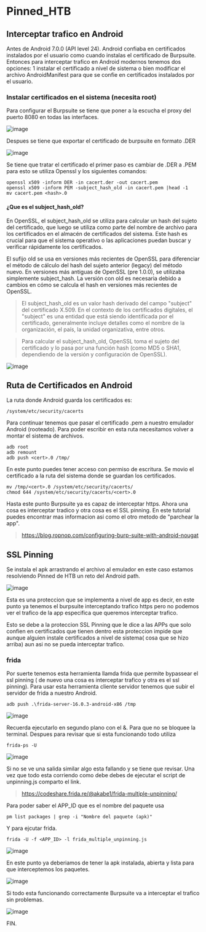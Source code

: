 # Pinned_HTB

## Interceptar trafico en Android

Antes de Android 7.0.0 (API level 24). Android confiaba en certificados instalados por el usuario como cuando instalas el certificado de Burpsuite. Entonces para interceptar trafico en Android modernos tenemos dos opciones: 1 instalar el certificado a nivel de sistema o bien modificar el archivo AndroidManifest para que se confie en certificados instalados por el usuario.

### Instalar certificados en el sistema (necesita root)

Para configurar el Burpsuite se tiene que poner a la escucha el proxy del puerto 8080 en todas las interfaces.


![image](https://github.com/gecr07/Pinned_HTB/assets/63270579/733807f0-e4aa-44f0-99ee-38f5ffb8ed94)


Despues se tiene que exportar el certificado de burpsuite en formato .DER


![image](https://github.com/gecr07/Pinned_HTB/assets/63270579/235a7756-a40b-411c-ad5f-e1e9d5d83c14)


Se tiene que tratar el certificado el primer paso es cambiar de .DER a .PEM para esto se utiliza Openssl y los siguientes comandos:

```
openssl x509 -inform DER -in cacert.der -out cacert.pem
openssl x509 -inform PEM -subject_hash_old -in cacert.pem |head -1
mv cacert.pem <hash>.0
```

#### ¿Que es el subject_hash_old?

En OpenSSL, el subject_hash_old se utiliza para calcular un hash del sujeto del certificado, que luego se utiliza como parte del nombre de archivo para los certificados en el almacén de certificados del sistema. Este hash es crucial para que el sistema operativo o las aplicaciones puedan buscar y verificar rápidamente los certificados.

El sufijo old se usa en versiones más recientes de OpenSSL para diferenciar el método de cálculo del hash del sujeto anterior (legacy) del método nuevo. En versiones más antiguas de OpenSSL (pre 1.0.0), se utilizaba simplemente subject_hash. La versión con old es necesaria debido a cambios en cómo se calcula el hash en versiones más recientes de OpenSSL.

> El subject_hash_old es un valor hash derivado del campo "subject" del certificado X.509. En el contexto de los certificados digitales, el "subject" es una entidad que está siendo identificada por el certificado, generalmente incluye detalles como el nombre de la organización, el país, la unidad organizativa, entre otros.

> Para calcular el subject_hash_old, OpenSSL toma el sujeto del certificado y lo pasa por una función hash (como MD5 o SHA1, dependiendo de la versión y configuración de OpenSSL).


![image](https://github.com/gecr07/Pinned_HTB/assets/63270579/583b7675-1946-4aad-858d-2a66c881f0ce)



## Ruta de Certificados en Android

La ruta donde Android guarda los certificados es:

```
/system/etc/security/cacerts
```

Para continuar tenemos que pasar el certificado .pem a nuestro emulador Android (rooteado). Para poder escribir en esta ruta necesitamos volver a montar el sistema de archivos.

```
adb root
adb remount
adb push <cert>.0 /tmp/
```
En este punto puedes tener acceso con permiso de escritura.  Se movio el certificado a la ruta del sistema donde se guardan los certificados.

```
mv /tmp/<cert>.0 /system/etc/security/cacerts/
chmod 644 /system/etc/security/cacerts/<cert>.0
```

Hasta este punto Burpsuite ya es capaz de interceptar https. Ahora una cosa es interceptar tradico y otra cosa es el SSL pinning. En este tutorial puedes encontrar mas informacion asi como el otro metodo de "parchear la app".

 
> https://blog.ropnop.com/configuring-burp-suite-with-android-nougat


## SSL Pinning

Se instala el apk arrastrando el archivo al emulador en este caso estamos resolviendo Pinned de HTB un reto del Android path.

![image](https://github.com/gecr07/Pinned_HTB/assets/63270579/ff765159-c28e-4f07-8800-19025e450526)


Esta es una proteccion que se implementa a nivel de app es decir, en este punto ya tenemos el burpsuite interceptando trafico https pero no podemos ver el trafico de la app especifica que queremos interceptar trafico.

Esto se debe a la proteccion SSL Pinning que le dice a las APPs que solo confien en certificados que tienen dentro esta proteccion impide que aunque alguien instale certificados a nivel de sistema( cosa que se hizo arriba) aun asi no se pueda interceptar trafico.


### frida

Por suerte tenemos esta herramienta llamda frida que permite bypassear el ssl pinning ( de nuevo una cosa es interceptar trafico y otra es el ssl pinning). Para usar esta herramienta cliente servidor tenemos que subir el servidor de frida a nuestro Android.


```
adb push .\frida-server-16.0.3-android-x86 /tmp
```

![image](https://github.com/gecr07/Pinned_HTB/assets/63270579/c489b8a8-ad0c-4b68-817a-6b01b229a5fc)


Recuerda ejecutarlo en segundo plano con el &. Para que no se bloquee la terminal. Despues para revisar que si esta funcionando todo utiliza

```
frida-ps -U
```

![image](https://github.com/gecr07/Pinned_HTB/assets/63270579/f109eed2-b686-4459-8c12-8d47ba0d2a20)

Si no se ve una salida similar algo esta fallando y se tiene que revisar. Una vez que todo esta corriendo como debe debes de ejecutar el script de unpinning.js comparto el link.

> https://codeshare.frida.re/@akabe1/frida-multiple-unpinning/


Para poder saber el APP_ID que es el nombre del paquete usa

```
pm list packages | grep -i "Nombre del paquete (apk)"
```


Y para ejcutar frida.

```
frida -U -f <APP_ID> -l frida_multiple_unpinning.js 
```

![image](https://github.com/gecr07/Pinned_HTB/assets/63270579/74529226-d3fa-47ce-bed0-d8d0b34f5cf0)


En este punto ya deberiamos de tener la apk instalada, abierta y lista para que interceptemos los paquetes.

![image](https://github.com/gecr07/Pinned_HTB/assets/63270579/0eae25db-92e3-4bae-b8ec-4c43f78581a2)


Si todo esta funcionando correctamente Burpsuite va a interceptar el trafico sin problemas.


![image](https://github.com/gecr07/Pinned_HTB/assets/63270579/fe15c8cf-41e1-452e-b9ec-5f711d161c05)


FIN.


































